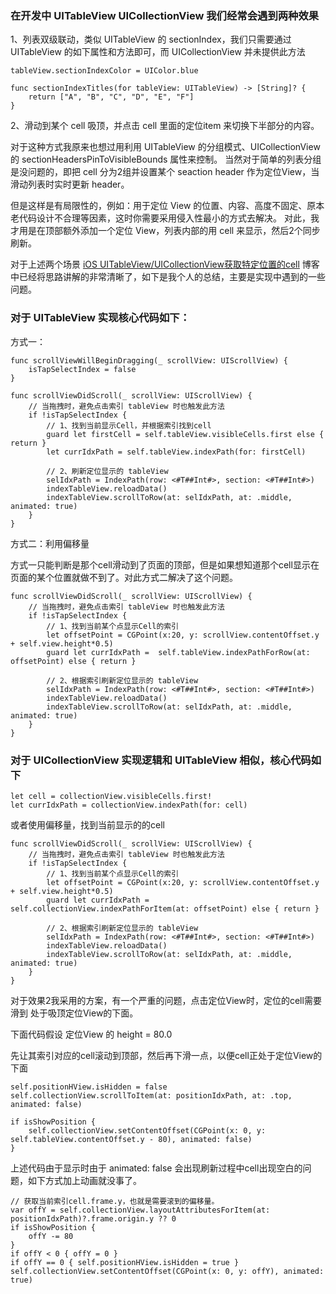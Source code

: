 
### 在开发中 UITableView UICollectionView 我们经常会遇到两种效果

1、列表双级联动，类似 UITableView 的 sectionIndex，我们只需要通过 UITableView 的如下属性和方法即可，而 UICollectionView 并未提供此方法

```
tableView.sectionIndexColor = UIColor.blue

func sectionIndexTitles(for tableView: UITableView) -> [String]? {
    return ["A", "B", "C", "D", "E", "F"]
}
```

2、滑动到某个 cell 吸顶，并点击 cell 里面的定位item 来切换下半部分的内容。

对于这种方式我原来也想过用利用 UITableView 的分组模式、UICollectionView 的 sectionHeadersPinToVisibleBounds 属性来控制。
当然对于简单的列表分组是没问题的，即把 cell 分为2组并设置某个 seaction header 作为定位View，当滑动列表时实时更新 header。

但是这样是有局限性的，例如：用于定位 View 的位置、内容、高度不固定、原本老代码设计不合理等因素，这时你需要采用侵入性最小的方式去解决。
对此，我才用是在顶部额外添加一个定位 View，列表内部的用 cell 来显示，然后2个同步刷新。


对于上述两个场景 [iOS UITableView/UICollectionView获取特定位置的cell](https://juejin.cn/post/6844903734586277895) 博客中已经将思路讲解的非常清晰了，如下是我个人的总结，主要是实现中遇到的一些问题。


### 对于 UITableView 实现核心代码如下：

方式一：

```
func scrollViewWillBeginDragging(_ scrollView: UIScrollView) {
    isTapSelectIndex = false
}

func scrollViewDidScroll(_ scrollView: UIScrollView) {
    // 当拖拽时，避免点击索引 tableView 时也触发此方法
    if !isTapSelectIndex {
        // 1、找到当前显示Cell，并根据索引找到cell
        guard let firstCell = self.tableView.visibleCells.first else { return }
        let currIdxPath = self.tableView.indexPath(for: firstCell)
        
        // 2、刷新定位显示的 tableView
        selIdxPath = IndexPath(row: <#T##Int#>, section: <#T##Int#>)
        indexTableView.reloadData()
        indexTableView.scrollToRow(at: selIdxPath, at: .middle, animated: true)
    }
}
```

方式二：利用偏移量

方式一只能判断是那个cell滑动到了页面的顶部，但是如果想知道那个cell显示在页面的某个位置就做不到了。对此方式二解决了这个问题。

```
func scrollViewDidScroll(_ scrollView: UIScrollView) {
    // 当拖拽时，避免点击索引 tableView 时也触发此方法
    if !isTapSelectIndex {
        // 1、找到当前某个点显示Cell的索引
        let offsetPoint = CGPoint(x:20, y: scrollView.contentOffset.y + self.view.height*0.5)
        guard let currIdxPath =  self.tableView.indexPathForRow(at: offsetPoint) else { return }
        
        // 2、根据索引刷新定位显示的 tableView
        selIdxPath = IndexPath(row: <#T##Int#>, section: <#T##Int#>)
        indexTableView.reloadData()
        indexTableView.scrollToRow(at: selIdxPath, at: .middle, animated: true)
    }
}
```

### 对于 UICollectionView 实现逻辑和 UITableView 相似，核心代码如下

```
let cell = collectionView.visibleCells.first!
let currIdxPath = collectionView.indexPath(for: cell)
```

或者使用偏移量，找到当前显示的的cell

```
func scrollViewDidScroll(_ scrollView: UIScrollView) {
    // 当拖拽时，避免点击索引 tableView 时也触发此方法
    if !isTapSelectIndex {
        // 1、找到当前某个点显示Cell的索引
        let offsetPoint = CGPoint(x:20, y: scrollView.contentOffset.y + self.view.height*0.5)
        guard let currIdxPath = self.collectionView.indexPathForItem(at: offsetPoint) else { return }
        
        // 2、根据索引刷新定位显示的 tableView
        selIdxPath = IndexPath(row: <#T##Int#>, section: <#T##Int#>)
        indexTableView.reloadData()
        indexTableView.scrollToRow(at: selIdxPath, at: .middle, animated: true)
    }
}
```

对于效果2我采用的方案，有一个严重的问题，点击定位View时，定位的cell需要滑到 处于吸顶定位View的下面。

下面代码假设 定位View 的 height = 80.0


先让其索引对应的cell滚动到顶部，然后再下滑一点，以便cell正处于定位View的下面
```
self.positionHView.isHidden = false
self.collectionView.scrollToItem(at: positionIdxPath, at: .top, animated: false)

if isShowPosition {
    self.collectionView.setContentOffset(CGPoint(x: 0, y: self.tableView.contentOffset.y - 80), animated: false)
}
```

上述代码由于显示时由于 animated: false 会出现刷新过程中cell出现空白的问题，如下方式加上动画就没事了。

```
// 获取当前索引cell.frame.y，也就是需要滚到的偏移量。
var offY = self.collectionView.layoutAttributesForItem(at: positionIdxPath)?.frame.origin.y ?? 0
if isShowPosition {
    offY -= 80
}
if offY < 0 { offY = 0 }
if offY == 0 { self.positionHView.isHidden = true }
self.collectionView.setContentOffset(CGPoint(x: 0, y: offY), animated: true)
```
